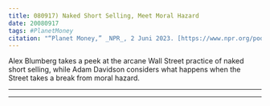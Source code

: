 ```yaml
---
title: 080917) Naked Short Selling, Meet Moral Hazard
date: 20080917
tags: #PlanetMoney
citation: "“Planet Money,” _NPR_, 2 Juni 2023. [https://www.npr.org/podcasts/510289/planet-money](https://www.npr.org/podcasts/510289/planet-money) (diakses 4 Juni 2023)."
---
```


Alex Blumberg takes a peek at the arcane Wall Street practice of naked short selling, while Adam Davidson considers what happens when the Street takes a break from moral hazard.

----

----
